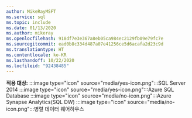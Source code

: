 ```yaml
---
author: MikeRayMSFT
ms.service: sql
ms.topic: include
ms.date: 01/13/2020
ms.author: mikeray
ms.openlocfilehash: 918df7e3e367a8eb05ca984ec2129fb09e79fc7e
ms.sourcegitcommit: ead0b8c334d487a07e41256ce5d6acafa2d23c9d
ms.translationtype: HT
ms.contentlocale: ko-KR
ms.lasthandoff: 10/22/2020
ms.locfileid: "92438485"
---
```

**적용 대상:** :::image type="icon" source="media/yes-icon.png":::SQL Server 2014 :::image type="icon" source="media/yes-icon.png":::Azure SQL Database :::image type="icon" source="media/no-icon.png":::Azure Synapse Analytics(SQL DW) :::image type="icon" source="media/no-icon.png":::병렬 데이터 웨어하우스 

